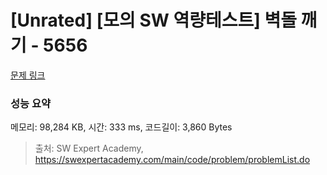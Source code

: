 # [Unrated] [모의 SW 역량테스트] 벽돌 깨기 - 5656 

[문제 링크](https://swexpertacademy.com/main/code/problem/problemDetail.do?contestProbId=AWXRQm6qfL0DFAUo) 

### 성능 요약

메모리: 98,284 KB, 시간: 333 ms, 코드길이: 3,860 Bytes



> 출처: SW Expert Academy, https://swexpertacademy.com/main/code/problem/problemList.do